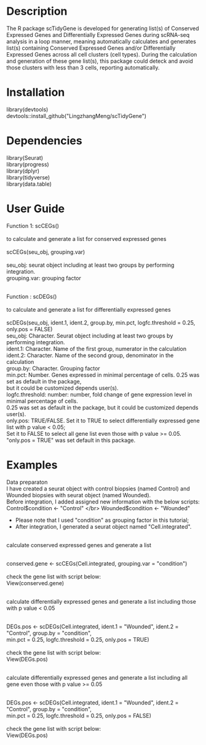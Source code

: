 # Description
The R package scTidyGene is developed for generating list(s) of Conserved Expressed Genes and Differentially Expressed Genes during scRNA-seq analysis in 
a loop manner, meaning automatically calculates and generates list(s) containing Conserved Expressed Genes and/or Differentially Expressed Genes across all cell clusters (cell types). During the calculation and generation of these gene list(s), this package could deteck and avoid those clusters with less than 3 cells, reporting automatically.

# Installation
library(devtools) </br>
devtools::install_github("LingzhangMeng/scTidyGene")

# Dependencies
library(Seurat) </br>
library(progress) </br>
library(dplyr) </br>
library(tidyverse) </br>
library(data.table) </br>

# User Guide
Function 1: scCEGs()  </br></br>
 to calculate and generate a list for conserved expressed genes</br></br>
scCEGs(seu_obj, grouping.var) </br></br>
seu_obj: seurat object including at least two groups by performing integration.</br>
grouping.var: grouping factor </br></br>

Function : scDEGs()  </br></br>
 to calculate and generate a list for differentially expressed genes</br> </br>
scDEGs(seu_obj, ident.1, ident.2, group.by, min.pct, logfc.threshold = 0.25, only.pos = FALSE) </br>
seu_obj: Character. Seurat object including at least two groups by performing integration. </br>
ident.1: Character. Name of the first group, numerator in the calculation </br>
ident.2: Character. Name of the second group, denominator in the calculation </br>
group.by: Character. Grouping factor </br>
min.pct: Number. Genes expressed in minimal percentage of cells. 0.25 was set as default in the package,  </br>
but it could be customized depends user(s).   </br>
logfc.threshold: number: number, fold change of gene expression level in minimal percentage of cells.  </br>
0.25 was set as default in the package, but it could be customized depends user(s). </br>
only.pos: TRUE/FALSE. Set it to TRUE to select differentially expressed gene list with p value < 0.05; </br>
Set it to FALSE to select all gene list even those with p value >= 0.05. "only.pos = TRUE" was set default in this package.</br>
# Examples
Data preparaton </br>
I have created a seurat object with control biopsies (named Control) and Wounded biopsies with seurat object (named Wounded).</br>
Before integration, I added assigned new information with the below scripts: </br>
Control$condition <- "Control"     </br>
Wounded$condition <- "Wounded"     </br>
* Please note that I used "condition" as grouping factor in this tutorial;  </br>
* After integration, I generated a seurat object named "Cell.integrated". </br> </br>

calculate conserved expressed genes and generate a list </br></br>

conserved.gene <- scCEGs(Cell.integrated, grouping.var = "condition") </br></br>
check the gene list with script below: </br>
View(conserved.gene) </br></br>

calculate differentially expressed genes and generate a list including those with p value < 0.05 </br></br>

DEGs.pos <- scDEGs(Cell.integrated, ident.1 = "Wounded", ident.2 = "Control", group.by = "condition", </br>
min.pct = 0.25, logfc.threshold = 0.25, only.pos = TRUE) </br></br>
check the gene list with script below: </br>
View(DEGs.pos) </br></br>

calculate differentially expressed genes and generate a list including all gene even those with p value >= 0.05 </br></br>

DEGs.pos <- scDEGs(Cell.integrated, ident.1 = "Wounded", ident.2 = "Control", group.by = "condition", </br>
min.pct = 0.25, logfc.threshold = 0.25, only.pos = FALSE) </br></br>
check the gene list with script below: </br>
View(DEGs.pos) </br></br>
















